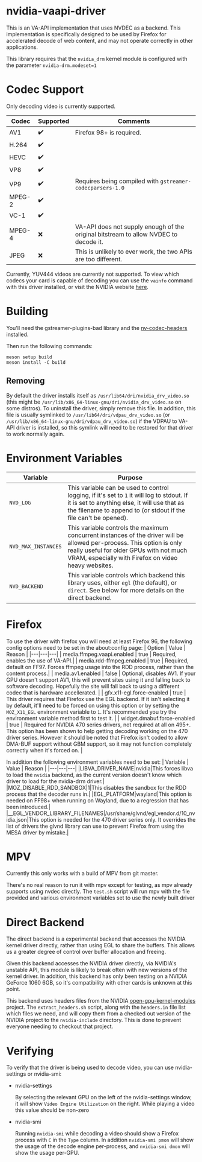 # nvidia-vaapi-driver

This is an VA-API implementation that uses NVDEC as a backend. This implementation is specifically designed to be used by Firefox for accelerated decode of web content, and may not operate correctly in other applications.

This library requires that the `nvidia_drm` kernel module is configured with the parameter `nvidia-drm.modeset=1`

# Codec Support

Only decoding video is currently supported.

| Codec | Supported | Comments |
|---|---|---|
|AV1|:heavy_check_mark:|Firefox 98+ is required.|
|H.264|:heavy_check_mark:||
|HEVC|:heavy_check_mark:||
|VP8|:heavy_check_mark:||
|VP9|:heavy_check_mark:|Requires being compiled with `gstreamer-codecparsers-1.0`|
|MPEG-2|:heavy_check_mark:||
|VC-1|:heavy_check_mark:||
|MPEG-4|:x:|VA-API does not supply enough of the original bitstream to allow NVDEC to decode it.|
|JPEG|:x:|This is unlikely to ever work, the two APIs are too different.|

Currently, YUV444 videos are currently not supported. To view which codecs your card is capable of decoding you can use the `vainfo` command with this driver installed, or visit the NVIDIA website [here](https://developer.nvidia.com/video-encode-and-decode-gpu-support-matrix-new#geforce).

# Building

You'll need the gstreamer-plugins-bad library and the [nv-codec-headers](https://git.videolan.org/?p=ffmpeg/nv-codec-headers.git) installed.

Then run the following commands:
```
meson setup build
meson install -C build
```

## Removing

By default the driver installs itself as `/usr/lib64/dri/nvidia_drv_video.so` (this might be `/usr/lib/x86_64-linux-gnu/dri/nvidia_drv_video.so` on some distros). To uninstall the driver, simply remove this file. In addition, this file is usually symlinked to `/usr/lib64/dri/vdpau_drv_video.so` (or `/usr/lib/x86_64-linux-gnu/dri/vdpau_drv_video.so`) if the VDPAU to VA-API driver is installed, so this symlink will need to be restored for that driver to work normally again.

# Environment Variables

| Variable | Purpose |
|---|---|
|`NVD_LOG`|This variable can be used to control logging, if it's set to `1` it will log to stdout. If it is set to anything else, it will use that as the filename to append to (or stdout if the file can't be opened).|
|`NVD_MAX_INSTANCES`|This variable controls the maximum concurrent instances of the driver will be allowed per-process. This option is only really useful for older GPUs with not much VRAM, especially with Firefox on video heavy websites.|
|`NVD_BACKEND`|This variable controls which backend this library uses, either `egl` (the default), or `direct`. See below for more details on the direct backend.|
# Firefox

To use the driver with firefox you will need at least Firefox 96, the following config options need to be set in the about:config page:
| Option | Value | Reason |
|---|---|---|
| media.ffmpeg.vaapi.enabled | true | Required, enables the use of VA-API.|
| media.rdd-ffmpeg.enabled | true | Required, default on FF97. Forces ffmpeg usage into the RDD process, rather than the content process.|
| media.av1.enabled | false | Optional, disables AV1. If your GPU doesn't support AV1, this will prevent sites using it and falling back to software decoding. Hopefully the site will fall back to using a different codec that is hardware accellerated. |
| gfx.x11-egl.force-enabled | true | This driver requires that Firefox use the EGL backend. If it isn't selecting it by default, it'll need to be forced on using this option or by setting the `MOZ_X11_EGL` environment variable to `1`. It's recommended you try the environment variable method first to test it. |
| widget.dmabuf.force-enabled | true | Required for NVIDIA 470 series drivers, not required at all on 495+. This option has been shown to help getting decoding working on the 470 driver series. However it should be noted that Firefox isn't coded to allow DMA-BUF support without GBM support, so it may not function completely correctly when it's forced on. |

In addition the following environment variables need to be set:
| Variable | Value | Reason |
|---|---|---|
|LIBVA_DRIVER_NAME|nvidia|This forces libva to load the `nvidia` backend, as the current version doesn't know which driver to load for the nvidia-drm driver.|
|MOZ_DISABLE_RDD_SANDBOX|1|This disables the sandbox for the RDD process that the decoder runs in.|
|EGL_PLATFORM|wayland|This option is needed on FF98+ when running on Wayland, due to a regression that has been introduced.|
|__EGL_VENDOR_LIBRARY_FILENAMES|/usr/share/glvnd/egl_vendor.d/10_nvidia.json|This option is needed for the 470 driver series only. It overrides the list of drivers the glvnd library can use to prevent Firefox from using the MESA driver by mistake.|

# MPV

Currently this only works with a build of MPV from git master.

There's no real reason to run it with mpv except for testing, as mpv already supports using nvdec directly. The `test.sh` script will run mpv with the file provided and various environment variables set to use the newly built driver

# Direct Backend

The direct backend is a experimental backend that accesses the NVIDIA kernel driver directly, rather than using EGL to share the buffers. This allows us
a greater degree of control over buffer allocation and freeing. 

Given this backend accesses the NVIDIA driver directly, via NVIDIA's unstable API, this module is likely to break often with new versions of the kernel driver. 
In addition, this backend has only been testing on a NVIDIA GeForce 1060 6GB, so it's compatibility with other cards is unknown at this point.

This backend uses headers files from the NVIDIA [open-gpu-kernel-modules](https://github.com/NVIDIA/open-gpu-kernel-modules)
project. The `extract_headers.sh` script, along with the `headers.in` file list which files we need, and will copy them from a checked out version of the NVIDIA project
to the `nvidia-include` directory. This is done to prevent everyone needing to checkout that project.

# Verifying

To verify that the driver is being used to decode video, you can use nvidia-settings or nvidia-smi:

- nvidia-settings

  By selecting the relevant GPU on the left of the nvidia-settings window, it will show `Video Engine Utilization` on the right. While playing a video this value should be non-zero

- nvidia-smi

  Running `nvidia-smi` while decoding a video should show a Firefox process with `C` in the `Type` column. In addition `nvidia-smi pmon` will show the usage of the decode engine per-process, and `nvidia-smi dmon` will show the usage per-GPU.
